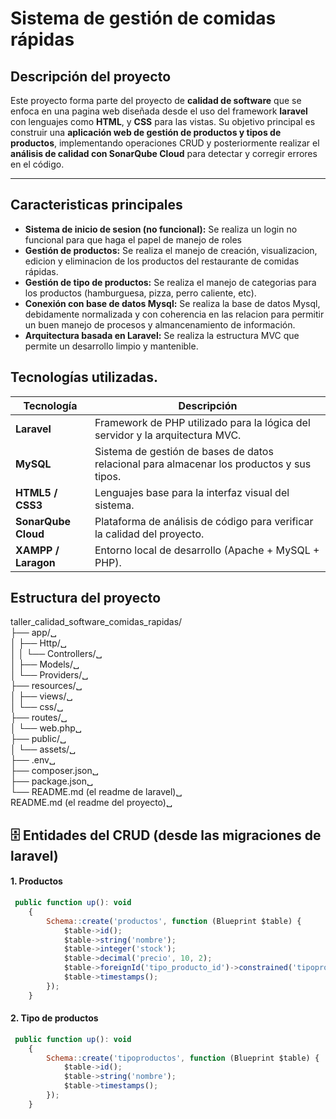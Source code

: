 # Sistema de gestión de comidas rápidas
## Descripción del proyecto

Este proyecto forma parte del proyecto de **calidad de software** que se enfoca en una pagina web diseñada desde el uso del framework **laravel** con lenguajes como **HTML**, y **CSS** para las vistas.
Su objetivo principal es construir una **aplicación web de gestión de productos y tipos de productos**, implementando operaciones CRUD y posteriormente realizar el **análisis de calidad con SonarQube Cloud** para detectar y corregir errores en el código.

---

## Caracteristicas principales

- **Sistema de inicio de sesion (no funcional):** Se realiza un login no funcional para que haga el papel de manejo de roles 
- **Gestión de productos:** Se realiza el manejo de creación, visualizacion, edicion y eliminacion de los productos del restaurante de comidas rápidas.
- **Gestión de tipo de productos:** Se realiza el manejo de categorias para los productos (hamburguesa, pizza, perro caliente, etc).
- **Conexión con base de datos Mysql:** Se realiza la base de datos Mysql, debidamente normalizada y con coherencia en las relacion para permitir un buen manejo de procesos y almancenamiento de información.
- **Arquitectura basada en Laravel:** Se realiza la estructura MVC que permite un desarrollo limpio y mantenible.

## Tecnologías utilizadas.

| Tecnología | Descripción |
|-------------|--------------|
| **Laravel** | Framework de PHP utilizado para la lógica del servidor y la arquitectura MVC. |
| **MySQL** | Sistema de gestión de bases de datos relacional para almacenar los productos y sus tipos. |
| **HTML5 / CSS3** | Lenguajes base para la interfaz visual del sistema. |
| **SonarQube Cloud** | Plataforma de análisis de código para verificar la calidad del proyecto. |
| **XAMPP / Laragon** | Entorno local de desarrollo (Apache + MySQL + PHP). |

## Estructura del proyecto

taller_calidad_software_comidas_rapidas/<br>
├── app/␣<br>
│ ├── Http/␣<br>
│ │ └── Controllers/␣<br>
│ ├── Models/␣<br>
│ └── Providers/␣<br>
├── resources/␣<br>
│ ├── views/␣<br>
│ └── css/␣<br>
├── routes/␣<br>
│ └── web.php␣<br>
├── public/␣<br>
│ └── assets/␣<br>
├── .env␣<br>
├── composer.json␣<br>
├── package.json␣<br>
└── README.md (el readme de laravel)␣<br>
README.md (el readme del proyecto)␣<br>

## 🗄️ Entidades del CRUD (desde las migraciones de laravel)

#### 1. Productos 
```javascript
 public function up(): void
    {
        Schema::create('productos', function (Blueprint $table) {
            $table->id();
            $table->string('nombre');
            $table->integer('stock');
            $table->decimal('precio', 10, 2);
            $table->foreignId('tipo_producto_id')->constrained('tipoproductos')->onDelete('cascade');
            $table->timestamps();
        });
    }
```

#### 2. Tipo de productos
```javascript
 public function up(): void
    {
        Schema::create('tipoproductos', function (Blueprint $table) {
            $table->id();
            $table->string('nombre');
            $table->timestamps();
        });
    }
```

